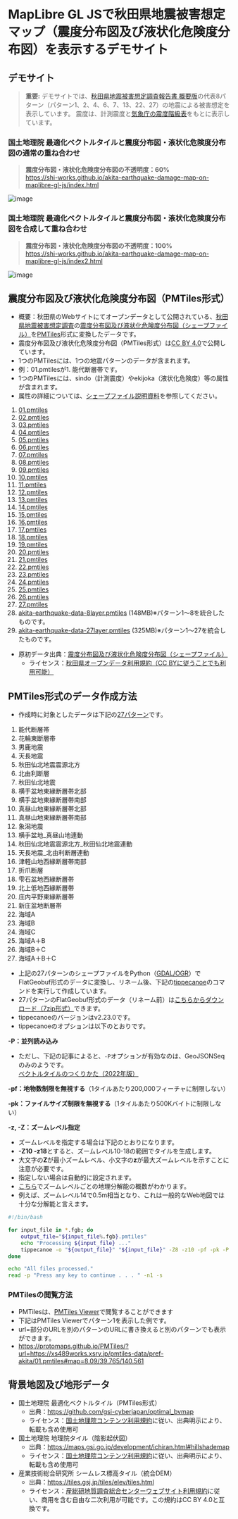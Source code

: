 # MapLibre GL JSで秋田県地震被害想定マップ（震度分布図及び液状化危険度分布図）を表示するデモサイト
## デモサイト
> **重要:**
> デモサイトでは、[秋田県地震被害想定調査報告書 概要版](https://www.pref.akita.lg.jp/uploads/public/archive_0000053945_00/%E6%A6%82%E8%A6%81%E7%89%88[%E5%8D%B0%E5%88%B7%E7%94%A8].pdf)の代表8パターン（パターン1、2、4、6、7、13、22、27）の地震による被害想定を表示しています。
> 震度は、計測震度と[気象庁の震度階級表](https://www.data.jma.go.jp/eqev/data/kyoshin/kaisetsu/calc_sindo.html)をもとに表示しています。

### 国土地理院 最適化ベクトルタイルと震度分布図・液状化危険度分布図の通常の重ね合わせ
> **震度分布図・液状化危険度分布図の不透明度：60%**  
https://shi-works.github.io/akita-earthquake-damage-map-on-maplibre-gl-js/index.html

![image](https://github.com/shi-works/akita-earthquake-damage-map-on-maplibre-gl-js/assets/71203808/6fe2b5f4-b823-4059-bf45-4f4f66a318b0)

### 国土地理院 最適化ベクトルタイルと震度分布図・液状化危険度分布図を合成して重ね合わせ
> **震度分布図・液状化危険度分布図の不透明度：100%**  
https://shi-works.github.io/akita-earthquake-damage-map-on-maplibre-gl-js/index2.html

![image](https://github.com/shi-works/akita-earthquake-damage-map-on-maplibre-gl-js/assets/71203808/78b06512-fc02-4661-987d-8b6ab23df562)

## 震度分布図及び液状化危険度分布図（PMTiles形式）
- 概要：秋田県のWebサイトにてオープンデータとして公開されている、[秋田県地震被害想定調査](https://www.pref.akita.lg.jp/pages/archive/7470)の[震度分布図及び液状化危険度分布図（シェープファイル）](https://www.pref.akita.lg.jp/pages/archive/53937)を[PMTiles](https://github.com/protomaps/PMTiles)形式に変換したデータです。
- 震度分布図及び液状化危険度分布図（PMTiles形式）は[CC BY 4.0](https://creativecommons.org/licenses/by/4.0/deed.ja)で公開しています。
- 1つのPMTilesには、1つの地震パターンのデータが含まれます。
- 例：01.pmtilesが1. 能代断層帯です。
- 1つのPMTilesには、sindo（計測震度）やekijoka（液状化危険度）等の属性が含まれます。
- 属性の詳細については、[シェープファイル説明資料](https://www.pref.akita.lg.jp/pages/archive/53937)を参照してください。
1. [01.pmtiles](https://xs489works.xsrv.jp/pmtiles-data/pref-akita/01.pmtiles)
2. [02.pmtiles](https://xs489works.xsrv.jp/pmtiles-data/pref-akita/02.pmtiles)
3. [03.pmtiles](https://xs489works.xsrv.jp/pmtiles-data/pref-akita/03.pmtiles)
4. [04.pmtiles](https://xs489works.xsrv.jp/pmtiles-data/pref-akita/04.pmtiles)
5. [05.pmtiles](https://xs489works.xsrv.jp/pmtiles-data/pref-akita/05.pmtiles)
6. [06.pmtiles](https://xs489works.xsrv.jp/pmtiles-data/pref-akita/06.pmtiles)
7. [07.pmtiles](https://xs489works.xsrv.jp/pmtiles-data/pref-akita/07.pmtiles)
8. [08.pmtiles](https://xs489works.xsrv.jp/pmtiles-data/pref-akita/08.pmtiles)
9. [09.pmtiles](https://xs489works.xsrv.jp/pmtiles-data/pref-akita/09.pmtiles)
10. [10.pmtiles](https://xs489works.xsrv.jp/pmtiles-data/pref-akita/10.pmtiles)
11. [11.pmtiles](https://xs489works.xsrv.jp/pmtiles-data/pref-akita/11.pmtiles)
12. [12.pmtiles](https://xs489works.xsrv.jp/pmtiles-data/pref-akita/12.pmtiles)
13. [13.pmtiles](https://xs489works.xsrv.jp/pmtiles-data/pref-akita/13.pmtiles)
14. [14.pmtiles](https://xs489works.xsrv.jp/pmtiles-data/pref-akita/14.pmtiles)
15. [15.pmtiles](https://xs489works.xsrv.jp/pmtiles-data/pref-akita/15.pmtiles)
16. [16.pmtiles](https://xs489works.xsrv.jp/pmtiles-data/pref-akita/16.pmtiles)
17. [17.pmtiles](https://xs489works.xsrv.jp/pmtiles-data/pref-akita/17.pmtiles)
18. [18.pmtiles](https://xs489works.xsrv.jp/pmtiles-data/pref-akita/18.pmtiles)
19. [19.pmtiles](https://xs489works.xsrv.jp/pmtiles-data/pref-akita/19.pmtiles)
20. [20.pmtiles](https://xs489works.xsrv.jp/pmtiles-data/pref-akita/20.pmtiles)
21. [21.pmtiles](https://xs489works.xsrv.jp/pmtiles-data/pref-akita/21.pmtiles)
22. [22.pmtiles](https://xs489works.xsrv.jp/pmtiles-data/pref-akita/22.pmtiles)
23. [23.pmtiles](https://xs489works.xsrv.jp/pmtiles-data/pref-akita/23.pmtiles)
24. [24.pmtiles](https://xs489works.xsrv.jp/pmtiles-data/pref-akita/24.pmtiles)
25. [25.pmtiles](https://xs489works.xsrv.jp/pmtiles-data/pref-akita/25.pmtiles)
26. [26.pmtiles](https://xs489works.xsrv.jp/pmtiles-data/pref-akita/26.pmtiles)
27. [27.pmtiles](https://xs489works.xsrv.jp/pmtiles-data/pref-akita/27.pmtiles)
28. [akita-earthquake-data-8layer.pmtiles](https://xs489works.xsrv.jp/pmtiles-data/pref-akita/akita-earthquake-data-8layer.pmtiles) (148MB)※パターン1～8を統合したものです。
29. [akita-earthquake-data-27layer.pmtiles](https://xs489works.xsrv.jp/pmtiles-data/pref-akita/akita-earthquake-data-27layer.pmtiles) (325MB)※パターン1～27を統合したものです。

- 原初データ出典：[震度分布図及び液状化危険度分布図（シェープファイル）](https://www.pref.akita.lg.jp/pages/archive/53937)
  - ライセンス：[秋田県オープンデータ利用規約（CC BYに従うことでも利用可能）](https://www.pref.akita.lg.jp/pages/archive/36756)

## PMTiles形式のデータ作成方法
- 作成時に対象としたデータは下記の[27パターン](https://www.pref.akita.lg.jp/pages/archive/53937)です。
1. 能代断層帯
2. 花輪東断層帯
3. 男鹿地震
4. 天長地震
5. 秋田仙北地震震源北方
6. 北由利断層
7. 秋田仙北地震
8. 横手盆地東縁断層帯北部
9. 横手盆地東縁断層帯南部
10. 真昼山地東縁断層帯北部
11. 真昼山地東縁断層帯南部
12. 象潟地震
13. 横手盆地_真昼山地連動
14. 秋田仙北地震震源北方_秋田仙北地震連動
15. 天長地震_北由利断層連動
16. 津軽山地西縁断層帯南部
17. 折爪断層
18. 雫石盆地西縁断層帯
19. 北上低地西縁断層帯
20. 庄内平野東縁断層帯
21. 新庄盆地断層帯
22. 海域A
23. 海域B
24. 海域C
25. 海域A＋B
26. 海域B＋C
27. 海域A＋B＋C

- 上記の27パターンのシェープファイルをPython（[GDAL/OGR](https://live.osgeo.org/ja/overview/gdal_overview.html)）でFlatGeobuf形式のデータに変換し、リネーム後、下記の[tippecanoe](https://github.com/felt/tippecanoe)のコマンドを実行して作成しています。
- 27パターンのFlatGeobuf形式のデータ（リネーム前）は[こちらからダウンロード（7zip形式）](https://xs489works.xsrv.jp/pmtiles-data/pref-akita/fgb.7z)できます。
- tippecanoeのバージョンはv2.23.0です。
- tippecanoeのオプションは以下のとおりです。

**-P：並列読み込み**
- ただし、下記の記事によると、`-P`オプションが有効なのは、GeoJSONSeqのみのようです。  
[ベクトルタイルのつくりかた（2022年版）](https://qiita.com/Kanahiro/items/ceeb20c158b4c70b62b6)

**-pf：地物数制限を無視する**（1タイルあたり200,000フィーチャに制限しない）

**-pk：ファイルサイズ制限を無視する**（1タイルあたり500Kバイトに制限しない）

**-z, -Z：ズームレベル指定**
- ズームレベルを指定する場合は下記のとおりになります。
- **-Z10 -z18**とすると、ズームレベル10-18の範囲でタイルを生成します。
- 大文字の**Z**が最小ズームレベル、小文字の**z**が最大ズームレベルを示すことに注意が必要です。
- 指定しない場合は自動的に設定されます。
- [こちら](https://github.com/felt/tippecanoe#zoom-levels)でズームレベルごとの地理分解能の概数がわかります。
- 例えば、ズームレベル14で0.5m相当となり、これは一般的なWeb地図では十分な分解能と言えます。

```sh:process_fgb_files.sh
#!/bin/bash

for input_file in *.fgb; do
    output_file="${input_file%.fgb}.pmtiles"
    echo "Processing ${input_file} ..."
    tippecanoe -o "${output_file}" "${input_file}" -Z8 -z10 -pf -pk -P 
done

echo "All files processed."
read -p "Press any key to continue . . . " -n1 -s
```

### PMTilesの閲覧方法
- PMTilesは、[PMTiles Viewer](https://protomaps.github.io/PMTiles/)で閲覧することができます
- 下記はPMTiles Viewerでパターン1を表示した例です。
- url=部分のURLを別のパターンのURLに書き換えると別のパターンでも表示ができます。
- https://protomaps.github.io/PMTiles/?url=https://xs489works.xsrv.jp/pmtiles-data/pref-akita/01.pmtiles#map=8.09/39.765/140.561

## 背景地図及び地形データ
- 国土地理院 最適化ベクトルタイル（PMTiles形式）
    - 出典：https://github.com/gsi-cyberjapan/optimal_bvmap
    - ライセンス：[国土地理院コンテンツ利用規約](https://www.gsi.go.jp/kikakuchousei/kikakuchousei40182.html)に従い、出典明示により、転載も含め使用可
- 国土地理院 地理院タイル（陰影起伏図）
    - 出典：https://maps.gsi.go.jp/development/ichiran.html#hillshademap
    - ライセンス：[国土地理院コンテンツ利用規約](https://www.gsi.go.jp/kikakuchousei/kikakuchousei40182.html)に従い、出典明示により、転載も含め使用可
- 産業技術総合研究所 シームレス標高タイル（統合DEM）
    - 出典：https://tiles.gsj.jp/tiles/elev/tiles.html
    - ライセンス：[産総研地質調査総合センターウェブサイト利用規約](https://www.gsj.jp/license/license.html)に従い、商用を含む自由な二次利用が可能です。この規約はCC BY 4.0と互換です。
